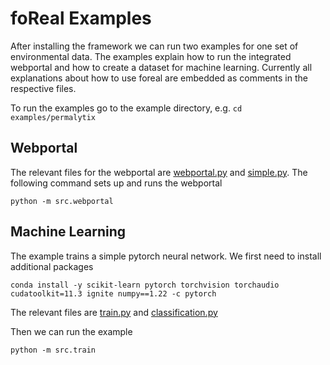 # foReal Examples

After installing the framework we can run two examples for one set of environmental data. The examples explain how to run the integrated webportal and how to create a dataset for machine learning.
Currently all explanations about how to use foreal are embedded as comments in the respective files.

To run the examples go to the example directory, e.g. `cd examples/permalytix`

## Webportal
The relevant files for the webportal are [webportal.py](https://github.com/niowniow/foreal/blob/main/examples/permalytix/src/webportal.py) and [simple.py](https://github.com/niowniow/foreal/blob/main/examples/permalytics/src/taskgraphs/simple.py). The following command sets up and runs the webportal

```
python -m src.webportal
```

## Machine Learning

The example trains a simple pytorch neural network. We first need to install additional packages
```
conda install -y scikit-learn pytorch torchvision torchaudio cudatoolkit=11.3 ignite numpy==1.22 -c pytorch
```

The relevant files are [train.py](https://github.com/niowniow/foreal/blob/main/examples/permalytix/src/train.py) and [classification.py](https://github.com/niowniow/foreal/blob/main/examples/permalytix/src/taskgraphs/classification.py)

Then we can run the example
```
python -m src.train
```
